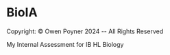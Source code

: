 # BioIA

Copyright: © Owen Poyner 2024 -- All Rights Reserved

My Internal Assessment for IB HL Biology
